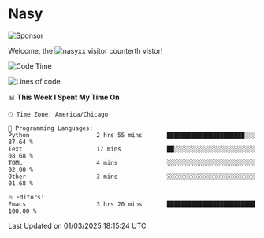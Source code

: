 # Nasy

<!--
<p align="center">
<img height="200" src="https://github-readme-stats.vercel.app/api?username=nasyxx&count_private=true&show_icons=true&theme=dracula&include_all_commits=true"/>
<img height="200" src="https://github-readme-stats.vercel.app/api/top-langs/?username=nasyxx&theme=dracula&hide=html,jupyter+notebook&count_private=true&show_icons=true"/>
</p>

  
----------------
-->

![Sponsor](https://img.shields.io/static/v1.svg?label=Sponsor&message=%E2%9D%A4&logo=GitHub&style=flat&color=pink)
 
Welcome, the ![nasyxx visitor counter](https://count.getloli.com/get/@nasyxx?theme=rule34)th vistor!
 
<!--START_SECTION:waka-->
![Code Time](http://img.shields.io/badge/Code%20Time-4%2C736%20hrs%2050%20mins-blue)

![Lines of code](https://img.shields.io/badge/From%20Hello%20World%20I%27ve%20Written-6.3%20million%20lines%20of%20code-blue)

📊 **This Week I Spent My Time On** 

```text
🕑︎ Time Zone: America/Chicago

💬 Programming Languages: 
Python                   2 hrs 55 mins       ██████████████████████░░░   87.64 % 
Text                     17 mins             ██░░░░░░░░░░░░░░░░░░░░░░░   08.68 % 
TOML                     4 mins              ░░░░░░░░░░░░░░░░░░░░░░░░░   02.00 % 
Other                    3 mins              ░░░░░░░░░░░░░░░░░░░░░░░░░   01.68 % 

🔥 Editors: 
Emacs                    3 hrs 20 mins       █████████████████████████   100.00 % 
```


 Last Updated on 01/03/2025 18:15:24 UTC
<!--END_SECTION:waka-->

<!-- ![visitors](https://visitor-badge.laobi.icu/badge?page_id=nasyxx.nasyxx) -->
